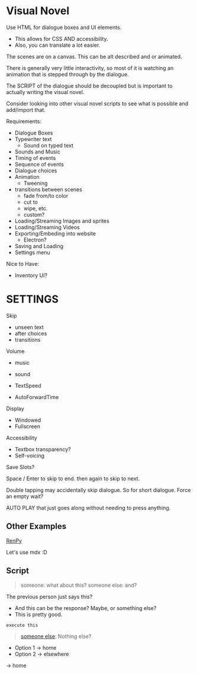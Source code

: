 # Visual Novel

Use HTML for dialogue boxes and UI elements.
- This allows for CSS AND accessibility.
- Also, you can translate a lot easier.

The scenes are on a canvas. This can be alt described
and or animated.

There is generally very little interactivity, so most
of it is watching an animation that is stepped through
by the dialogue.

The SCRIPT of the dialogue should be decoupled but is
important to actually writing the visual novel.

Consider looking into other visual novel scripts to
see what is possible and add/import that.


Requirements:
- Dialogue Boxes
- Typewriter text
    - Sound on typed text
- Sounds and Music
- Timing of events
- Sequence of events
- Dialogue choices
- Animation
    - Tweening
- transitions between scenes
    - fade from/to color
    - cut to
    - wipe, etc.
    - custom?
- Loading/Streaming Images and sprites
- Loading/Streaming Videos
- Exporting/Embeding into website
    - Electron?
- Saving and Loading
- Settings menu


Nice to Have:
- Inventory UI?

# SETTINGS

Skip
- unseen text
- after choices
- transitions

Volume
- music
- sound

- TextSpeed
- AutoForwardTime

Display
- Windowed
- Fullscreen

Accessibility
- Textbox transparency?
- Self-voicing

Save Slots?

Space / Enter to skip to end. then again to skip to next.

Double tapping may accidentally skip
dialogue. So for short dialogue.
Force an empty wait?


AUTO PLAY that just goes along without
needing to press anything.



## Other Examples
[RenPy](https://www.renpy.org/dl/4.1/tutorial.html)

Let's use mdx :D


## Script

> someone: what about this?
> someone else: and?

The previous person just says this?
- And this can be the response?
Maybe, or something else?
- This is pretty good.

```
execute this
```

> [someone else](:face="sad"): Nothing else?
* Option 1 -> home
* Option 2 -> elsewhere

-> home


